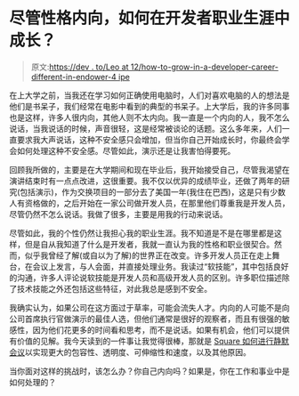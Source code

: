 # 尽管性格内向，如何在开发者职业生涯中成长？

> 原文:[https://dev . to/Leo at 12/how-to-grow-in-a-developer-career-different-in-endower-4 ipe](https://dev.to/leoat12/how-to-grow-in-a-developer-career-despite-being-introvert-4ipe)

在上大学之前，当我还在学习如何正确使用电脑时，人们对喜欢电脑的人的想法是他们是书呆子，我们经常在电影中看到的典型的书呆子。上大学后，我的许多同事也是这样，许多人很内向，其他人则不太内向。我一直是一个内向的人，我不怎么说话，当我说话的时候，声音很轻，这是经常被谈论的话题。这么多年来，人们一直要求我大声说话，这种不安全感只会增加，但当你自己开始成长时，你最终会学会如何处理这种不安全感。尽管如此，演示还是让我害怕得要死。

回顾我所做的，主要是在大学期间和现在毕业后，我开始接受自己，尽管我渴望在演讲结束时有一点点改进，这很重要。我不仅以优异的成绩毕业，还做了两年的研究(包括演示)，作为交换项目的一部分去了美国一年(我住在巴西)，这是只有少数人有资格做的，之后开始在一家公司做开发人员，在那里他们尊重我是开发人员，尽管仍然不怎么说话。我做了很多，主要是用我的行动来说话。

尽管如此，我的个性仍然让我担心我的职业生涯。我不知道是不是在哪里都是这样，但是自从我知道了什么是开发者，我就一直认为我的性格和职业很契合。然而，似乎我曾经了解(或自以为了解)的世界正在改变。许多开发人员正在走上舞台，在会议上发言，与人会面，并直接处理业务。我读过“软技能”，其中包括良好的沟通，许多人评论说软技能是开发人员和高级开发人员的区别。许多职位描述除了技术技能之外还包括这些特征，对此我总是感到不安全。

我确实认为，如果公司在这方面过于草率，可能会流失人才。内向的人可能不是向公司首席执行官做演示的最佳人选，但他们通常是很好的观察者，而且有很强的敏感性，因为他们花更多的时间看和思考，而不是说话。如果有机会，他们可以提供有价值的见解。我今天读到的一件事让我觉得很棒，那就是 [Square 如何进行静默会议](https://medium.com/square-corner-blog/a-silent-meeting-is-worth-a-thousand-words-2c7213b12fb6)以实现更大的包容性、透明度、可伸缩性和速度，以及其他原因。

当你面对这样的挑战时，该怎么办？你自己内向吗？如果是，你在工作和事业中是如何处理的？